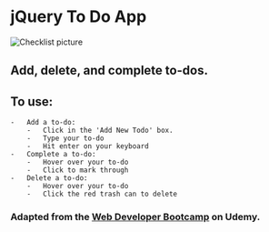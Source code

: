 # jQuery To Do App

![Checklist picture](https://images.unsplash.com/photo-1484480974693-6ca0a78fb36b?ixlib=rb-1.2.1&ixid=eyJhcHBfaWQiOjEyMDd9&auto=format&fit=crop&w=1352&q=80)

## Add, delete, and complete to-dos.

## To use:

    -   Add a to-do:
        -   Click in the 'Add New Todo' box.
        -   Type your to-do
        -   Hit enter on your keyboard
    -   Complete a to-do:
        -   Hover over your to-do
        -   Click to mark through
    -   Delete a to-do:
        -   Hover over your to-do
        -   Click the red trash can to delete

### Adapted from the [Web Developer Bootcamp](https://www.udemy.com/the-web-developer-bootcamp/) on Udemy.
